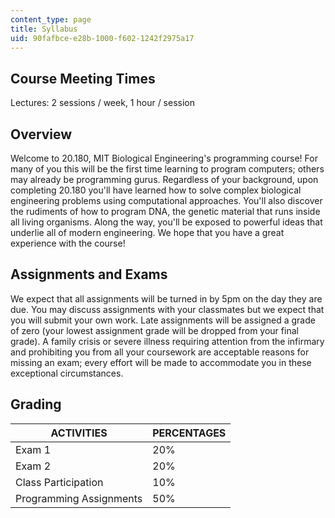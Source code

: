 ```yaml
---
content_type: page
title: Syllabus
uid: 90fafbce-e28b-1000-f602-1242f2975a17
---
```


Course Meeting Times
--------------------

Lectures: 2 sessions / week, 1 hour / session

Overview
--------

Welcome to 20.180, MIT Biological Engineering's programming course! For many of you this will be the first time learning to program computers; others may already be programming gurus. Regardless of your background, upon completing 20.180 you'll have learned how to solve complex biological engineering problems using computational approaches. You'll also discover the rudiments of how to program DNA, the genetic material that runs inside all living organisms. Along the way, you'll be exposed to powerful ideas that underlie all of modern engineering. We hope that you have a great experience with the course!

Assignments and Exams
---------------------

We expect that all assignments will be turned in by 5pm on the day they are due. You may discuss assignments with your classmates but we expect that you will submit your own work. Late assignments will be assigned a grade of zero (your lowest assignment grade will be dropped from your final grade). A family crisis or severe illness requiring attention from the infirmary and prohibiting you from all your coursework are acceptable reasons for missing an exam; every effort will be made to accommodate you in these exceptional circumstances.

Grading
-------

| ACTIVITIES | PERCENTAGES |
| --- | --- |
| Exam 1 | 20% |
| Exam 2 | 20% |
| Class Participation | 10% |
| Programming Assignments | 50%